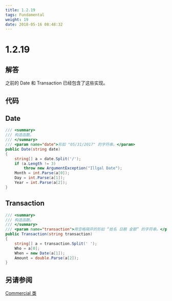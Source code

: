 ```yaml
---
title: 1.2.19
tags: Fundamental
weight: 19
date: 2018-05-16 08:48:32
---
```


# 1.2.19


## 解答

之前的 Date 和 Transaction 已经包含了这些实现。

## 代码

## Date

```csharp
/// <summary>
/// 构造函数。
/// </summary>
/// <param name="date">形如 "05/31/2017" 的字符串。</param>
public Date(string date)
{
    string[] a = date.Split('/');
    if (a.Length != 3)
        throw new ArgumentException("Illgal Date");
    Month = int.Parse(a[0]);
    Day = int.Parse(a[1]);
    Year = int.Parse(a[2]);
}
```

## Transaction

```csharp
/// <summary>
/// 构造函数。
/// </summary>
/// <param name="transaction">用空格隔开的形如 “姓名 日期 金额” 的字符串。</param>
public Transaction(string transaction)
{
    string[] a = transaction.Split(' ');
    Who = a[0];
    When = new Date(a[1]);
    Amount = double.Parse(a[2]);
}
```

## 另请参阅

[Commercial 类](https://github.com/ikesnowy/Algorithms-4th-Edition-in-Csharp/tree/master/1%20Fundamental/1.2/Commercial)
